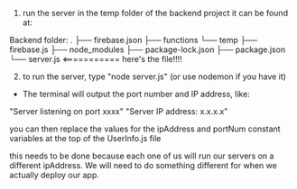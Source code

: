 
1. run the server in the temp folder of the backend project
it can be found at: 

Backend folder:
.
├── firebase.json
├── functions
└── temp
    ├── firebase.js
    ├── node_modules
    ├── package-lock.json
    ├── package.json
    <!--  -->
    └── server.js  <===========  here's the file!!!!
    <!--  -->

2. to run the server, type "node server.js" 
(or use nodemon if you have it) 

- The terminal will output the port number and IP address, like: 

"Server listening on port xxxx"
"Server IP address: x.x.x.x"

you can then replace the values for the ipAddress and portNum constant variables at the top of the UserInfo.js file

this needs to be done because each one of us will run our servers on a different ipAddress. We will need to do something different for when we actually deploy our app. 